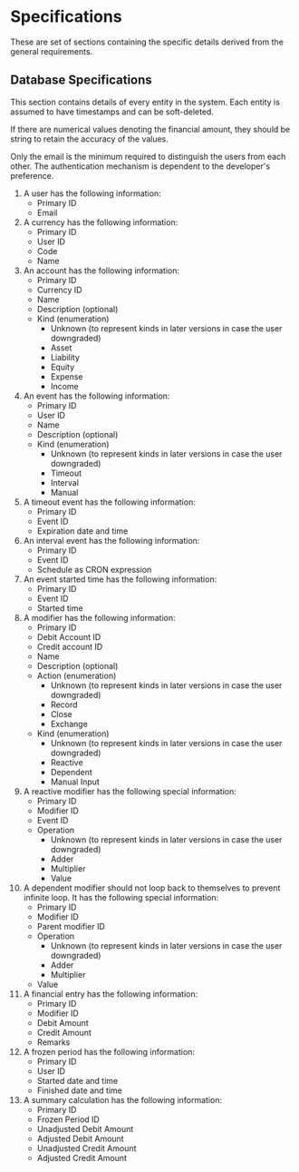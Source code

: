 # Specifications
These are set of sections containing the specific details derived from the general requirements.

## Database Specifications
This section contains details of every entity in the system. Each entity is assumed to have
timestamps and can be soft-deleted.

If there are numerical values denoting the financial amount, they should be string to retain the
accuracy of the values.

Only the email is the minimum required to distinguish the users from each other. The authentication
mechanism is dependent to the developer's preference.

1. A user has the following information:
   - Primary ID
   - Email
2. A currency has the following information:
   - Primary ID
   - User ID
   - Code
   - Name
3. An account has the following information:
   - Primary ID
   - Currency ID
   - Name
   - Description (optional)
   - Kind (enumeration)
     - Unknown (to represent kinds in later versions in case the user downgraded)
     - Asset
     - Liability
     - Equity
     - Expense
     - Income
4. An event has the following information:
   - Primary ID
   - User ID
   - Name
   - Description (optional)
   - Kind (enumeration)
     - Unknown (to represent kinds in later versions in case the user downgraded)
     - Timeout
     - Interval
     - Manual
5. A timeout event has the following information:
   - Primary ID
   - Event ID
   - Expiration date and time
6. An interval event has the following information:
   - Primary ID
   - Event ID
   - Schedule as CRON expression
7. An event started time has the following information:
   - Primary ID
   - Event ID
   - Started time
8. A modifier has the following information:
   - Primary ID
   - Debit Account ID
   - Credit account ID
   - Name
   - Description (optional)
   - Action (enumeration)
     - Unknown (to represent kinds in later versions in case the user downgraded)
     - Record
     - Close
     - Exchange
   - Kind (enumeration)
     - Unknown (to represent kinds in later versions in case the user downgraded)
     - Reactive
     - Dependent
     - Manual Input
9. A reactive modifier has the following special information:
   - Primary ID
   - Modifier ID
   - Event ID
   - Operation
     - Unknown (to represent kinds in later versions in case the user downgraded)
     - Adder
     - Multiplier
     - Value
10. A dependent modifier should not loop back to themselves to prevent infinite loop. It has the
    following special information:
    - Primary ID
    - Modifier ID
    - Parent modifier ID
    - Operation
      - Unknown (to represent kinds in later versions in case the user downgraded)
      - Adder
      - Multiplier
    - Value
11. A financial entry has the following information:
    - Primary ID
    - Modifier ID
    - Debit Amount
    - Credit Amount
    - Remarks
12. A frozen period has the following information:
    - Primary ID
    - User ID
    - Started date and time
    - Finished date and time
13. A summary calculation has the following information:
    - Primary ID
    - Frozen Period ID
    - Unadjusted Debit Amount
    - Adjusted Debit Amount
    - Unadjusted Credit Amount
    - Adjusted Credit Amount
